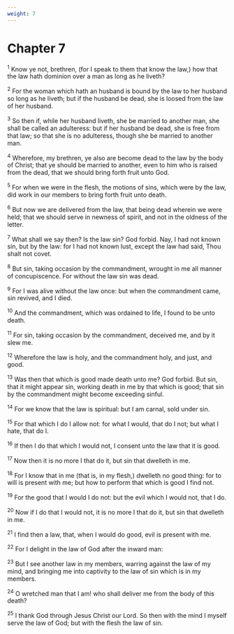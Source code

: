 ```yaml
---
weight: 7
---
```


# Chapter 7

<sup>1</sup> Know ye not, brethren, (for I speak to them that know the law,) how that the law hath dominion over a man as long as he liveth? 

<sup>2</sup> For the woman which hath an husband is bound by the law to her husband so long as he liveth; but if the husband be dead, she is loosed from the law of her husband. 

<sup>3</sup> So then if, while her husband liveth, she be married to another man, she shall be called an adulteress: but if her husband be dead, she is free from that law; so that she is no adulteress, though she be married to another man. 

<sup>4</sup> Wherefore, my brethren, ye also are become dead to the law by the body of Christ; that ye should be married to another, even to him who is raised from the dead, that we should bring forth fruit unto God. 

<sup>5</sup> For when we were in the flesh, the motions of sins, which were by the law, did work in our members to bring forth fruit unto death. 

<sup>6</sup> But now we are delivered from the law, that being dead wherein we were held; that we should serve in newness of spirit, and not in the oldness of the letter. 

<sup>7</sup> What shall we say then? Is the law sin? God forbid. Nay, I had not known sin, but by the law: for I had not known lust, except the law had said, Thou shalt not covet. 

<sup>8</sup> But sin, taking occasion by the commandment, wrought in me all manner of concupiscence. For without the law sin was dead. 

<sup>9</sup> For I was alive without the law once: but when the commandment came, sin revived, and I died. 

<sup>10</sup> And the commandment, which was ordained to life, I found to be unto death. 

<sup>11</sup> For sin, taking occasion by the commandment, deceived me, and by it slew me. 

<sup>12</sup> Wherefore the law is holy, and the commandment holy, and just, and good. 

<sup>13</sup> Was then that which is good made death unto me? God forbid. But sin, that it might appear sin, working death in me by that which is good; that sin by the commandment might become exceeding sinful. 

<sup>14</sup> For we know that the law is spiritual: but I am carnal, sold under sin. 

<sup>15</sup> For that which I do I allow not: for what I would, that do I not; but what I hate, that do I. 

<sup>16</sup> If then I do that which I would not, I consent unto the law that it is good. 

<sup>17</sup> Now then it is no more I that do it, but sin that dwelleth in me. 

<sup>18</sup> For I know that in me (that is, in my flesh,) dwelleth no good thing: for to will is present with me; but how to perform that which is good I find not. 

<sup>19</sup> For the good that I would I do not: but the evil which I would not, that I do. 

<sup>20</sup> Now if I do that I would not, it is no more I that do it, but sin that dwelleth in me. 

<sup>21</sup> I find then a law, that, when I would do good, evil is present with me. 

<sup>22</sup> For I delight in the law of God after the inward man: 

<sup>23</sup> But I see another law in my members, warring against the law of my mind, and bringing me into captivity to the law of sin which is in my members. 

<sup>24</sup> O wretched man that I am! who shall deliver me from the body of this death? 

<sup>25</sup> I thank God through Jesus Christ our Lord. So then with the mind I myself serve the law of God; but with the flesh the law of sin. 



